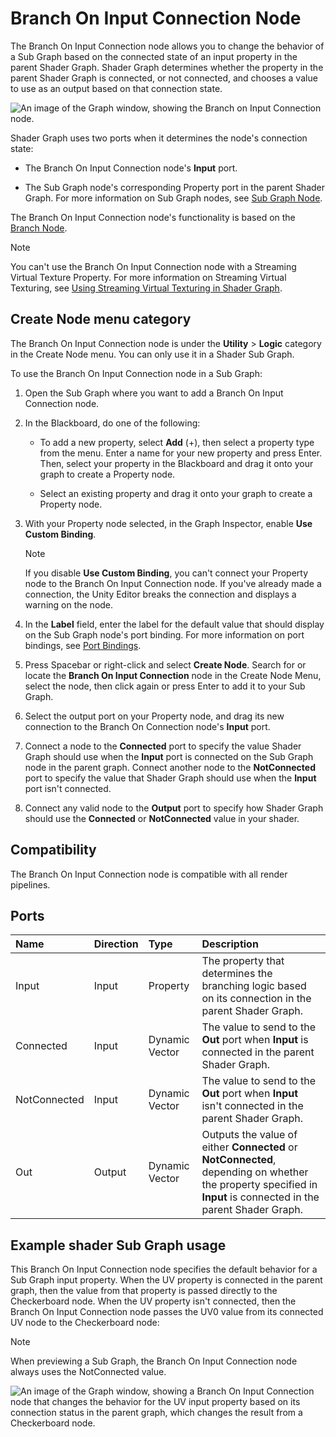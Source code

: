 # Branch On Input Connection Node

The Branch On Input Connection node allows you to change the behavior of a Sub Graph based on the connected state of an input property in the parent Shader Graph. Shader Graph determines whether the property in the parent Shader Graph is connected, or not connected, and chooses a value to use as an output based on that connection state.

![An image of the Graph window, showing the Branch on Input Connection node.](images/sg-branch-on-input-connection-node.png)

Shader Graph uses two ports when it determines the node's connection state:

- The Branch On Input Connection node's **Input** port.

- The Sub Graph node's corresponding Property port in the parent Shader Graph. For more information on Sub Graph nodes, see [Sub Graph Node](Sub-graph-Node).

The Branch On Input Connection node's functionality is based on the [Branch Node](Branch-Node).

> [!NOTE]
> You can't use the Branch On Input Connection node with a Streaming Virtual Texture Property. For more information on Streaming Virtual Texturing, see [Using Streaming Virtual Texturing in Shader Graph](https://docs.unity3d.com/Documentation/Manual/svt-use-in-shader-graph.html).

## Create Node menu category

The Branch On Input Connection node is under the **Utility** &gt; **Logic** category in the Create Node menu. You can only use it in a Shader Sub Graph.

To use the Branch On Input Connection node in a Sub Graph:

1. Open the Sub Graph where you want to add a Branch On Input Connection node.

2. In the Blackboard, do one of the following:

    - To add a new property, select **Add** (+), then select a property type from the menu. Enter a name for your new property and press Enter. Then, select your property in the Blackboard and drag it onto your graph to create a Property node.

    - Select an existing property and drag it onto your graph to create a Property node.

3. With your Property node selected, in the Graph Inspector, enable **Use Custom Binding**.

    > [!NOTE]
    > If you disable **Use Custom Binding**, you can't connect your Property node to the Branch On Input Connection node. If you've already made a connection, the Unity Editor breaks the connection and displays a warning on the node.

4. In the **Label** field, enter the label for the default value that should display on the Sub Graph node's port binding. For more information on port bindings, see [Port Bindings](Port-Bindings.md).

5. Press Spacebar or right-click and select **Create Node**. Search for or locate the **Branch On Input Connection** node in the Create Node Menu, select the node, then click again or press Enter to add it to your Sub Graph.

6. Select the output port on your Property node, and drag its new connection to the Branch On Connection node's **Input** port.

7. Connect a node to the **Connected** port to specify the value Shader Graph should use when the **Input** port is connected on the Sub Graph node in the parent graph. Connect another node to the **NotConnected** port to specify the value that Shader Graph should use when the **Input** port isn't connected.

8. Connect any valid node to the **Output** port to specify how Shader Graph should use the **Connected** or **NotConnected** value in your shader.


## Compatibility

The Branch On Input Connection node is compatible with all render pipelines.

## Ports

| **Name**     | **Direction** | **Type**          | **Description** |
| :---         | :---          | :------           | :----------     |
| Input        | Input         | Property          | The property that determines the branching logic based on its connection in the parent Shader Graph.         |
| Connected    | Input         | Dynamic Vector    | The value to send to the **Out** port when **Input** is connected in the parent Shader Graph.       |
| NotConnected | Input         | Dynamic Vector    | The value to send to the **Out** port when **Input** isn't connected in the parent Shader Graph.  |
| Out          | Output        | Dynamic Vector    | Outputs the value of either **Connected** or **NotConnected**, depending on whether the property specified in **Input** is connected in the parent Shader Graph.        |


## Example shader Sub Graph usage

This Branch On Input Connection node specifies the default behavior for a Sub Graph input property. When the UV property is connected in the parent graph, then the value from that property is passed directly to the Checkerboard node. When the UV property isn't connected, then the Branch On Input Connection node passes the UV0 value from its connected UV node to the Checkerboard node:

> [!NOTE]
> When previewing a Sub Graph, the Branch On Input Connection node always uses the NotConnected value.

![An image of the Graph window, showing a Branch On Input Connection node that changes the behavior for the UV input property based on its connection status in the parent graph, which changes the result from a Checkerboard node.](images/sg-branch-on-input-connection-node-example.png)
